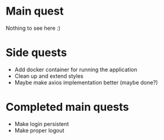 # Main quest

Nothing to see here :)

# Side quests

- Add docker container for running the application
- Clean up and extend styles
- Maybe make axios implementation better (maybe done?)

# Completed main quests

- Make login persistent
- Make proper logout
